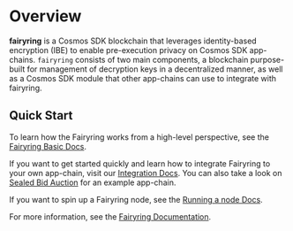 # Overview

**fairyring** is a Cosmos SDK blockchain that leverages identity-based encryption (IBE) to enable pre-execution privacy on Cosmos SDK app-chains.
`fairyring` consists of two main components, a blockchain purpose-built for management of decryption keys in a decentralized manner, as well as a Cosmos SDK module that other app-chains can use to integrate with fairyring.

## Quick Start

To learn how the Fairyring works from a high-level perspective, see the [Fairyring Basic Docs](https://docs.fairblock.network/docs/learn/overview).

If you want to get started quickly and learn how to integrate Fairyring to your own app-chain, visit our [Integration Docs](https://docs.fairblock.network/docs/build/appchain/module-integration). You can also take a look on [Sealed Bid Auction](https://github.com/Fairblock/sealed-bid-auction) for an example app-chain.

If you want to spin up a Fairyring node, see the [Running a node Docs](https://docs.fairblock.network/docs/category/running-a-node).

For more information, see the [Fairyring Documentation](https://docs.fairblock.network/docs/welcome/welcome_to_fairblock).

